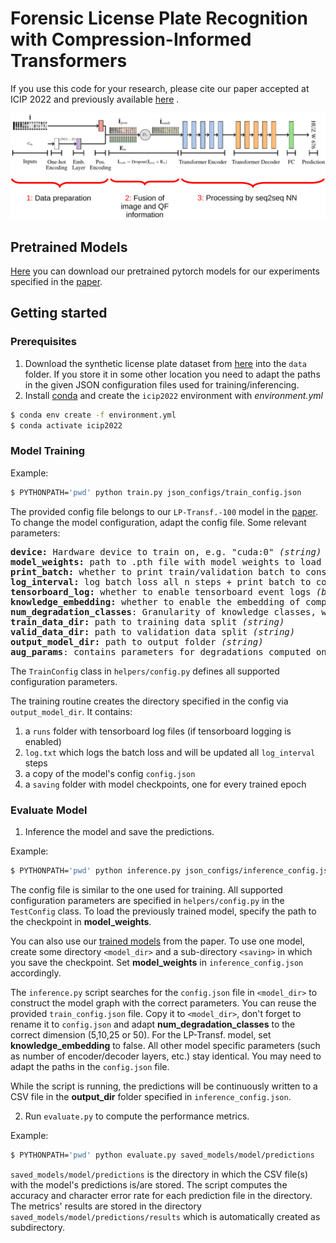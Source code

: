 # Forensic License Plate Recognition with Compression-Informed Transformers
If you use this code for your research, please cite our paper accepted at ICIP 2022 and previously available [here](https://faui1-files.cs.fau.de/public/publications/mmsec/2022-Moussa-FLPR.pdf) .

![image](images/architecture.png)

## Pretrained Models
[Here](https://faui1-files.cs.fau.de/public/mmsec/moussa/2022-ICIP-trained-models/) you can download our pretrained pytorch models for our experiments specified in the [paper](https://faui1-files.cs.fau.de/public/publications/mmsec/2022-Moussa-FLPR.pdf).

## Getting started

### Prerequisites
1. Download the synthetic license plate dataset from [here](https://faui1-files.cs.fau.de/public/mmsec/datasets/SynthGLP/) into the `data` folder. If you store it in some other location you need to adapt the paths in the given JSON configuration files used for training/inferencing.
2. Install [conda](https://docs.conda.io/en/latest/miniconda.html) and create the `icip2022` environment with *environment.yml*
```bash
$ conda env create -f environment.yml
$ conda activate icip2022
```

### Model Training
Example:
```bash
$ PYTHONPATH='pwd' python train.py json_configs/train_config.json
```
The provided config file belongs to our `LP-Transf.-100` model in the [paper](https://faui1-files.cs.fau.de/public/publications/mmsec/2022-Moussa-FLPR.pdf).
To change the model configuration, adapt the config file. Some relevant parameters:

<pre>
<b>device:</b> Hardware device to train on, e.g. "cuda:0" <i>(string)</i>
<b>model_weights:</b> path to .pth file with model weights to load  (loads no weights if not specified) <i>(string)</i>
<b>print_batch:</b> whether to print train/validation batch to console <i>(bool)</i>
<b>log_interval:</b> log batch loss all n steps + print batch to console if print_batch=true <i>(int)</i>
<b>tensorboard_log:</b> whether to enable tensorboard event logs <i>(bool)</i>
<b>knowledge_embedding:</b> whether to enable the embedding of compression quality factors <i>(bool)</i>
<b>num_degradation_classes</b>: Granularity of knowledge classes, we used [5,10,20,50,100] in our paper <i>(int)</i>
<b>train_data_dir:</b> path to training data split <i>(string)</i>
<b>valid_data_dir:</b> path to validation data split <i>(string)</i>
<b>output_model_dir:</b> path to output folder <i>(string)</i>
<b>aug_params</b>: contains parameters for degradations computed on the fly <i>(misc)</i>
</pre>
The `TrainConfig` class in `helpers/config.py` defines all supported configuration parameters.

The training routine creates the directory specified in the config via `output_model_dir`. It contains:
1. a `runs` folder with tensorboard log files (if tensorboard logging is enabled)
2. `log.txt` which logs the batch loss and will be updated all `log_interval` steps
3. a copy of the model's config `config.json`
4. a `saving` folder with model checkpoints, one for every trained epoch

### Evaluate Model
1. Inference the model and save the predictions.

Example: 
```bash
$ PYTHONPATH='pwd' python inference.py json_configs/inference_config.json
```
The config file is similar to the one used for training.
All supported configuration parameters are specified in `helpers/config.py` in the `TestConfig` class.
To load the previously trained model, specify the path to the checkpoint in **model_weights**. 

You can also use our [trained models](https://faui1-files.cs.fau.de/public/mmsec/moussa/2022-ICIP-trained-models/) from the paper.
To use one model, create some directory `<model_dir>` and a sub-directory `<saving>` in which you save the checkpoint. 
Set **model_weights** in `inference_config.json` accordingly.

The `inference.py` script searches for the `config.json` file in `<model_dir>` to construct the model graph with the correct parameters. You can reuse the provided `train_config.json` file.
Copy it to `<model_dir>`, don't forget to rename it to `config.json` and adapt **num_degradation_classes** to the correct dimension (5,10,25 or 50). For the LP-Transf. model, set **knowledge_embedding** to false.
All other model specific parameters (such as number of encoder/decoder layers, etc.) stay identical.
You may need to adapt the paths in the `config.json` file.


While the script is running, the predictions will be continuously written to a CSV file in the
**output_dir** folder specified in `inference_config.json`.



2. Run `evaluate.py` to compute the performance metrics.

Example:

```bash
$ PYTHONPATH='pwd' python evaluate.py saved_models/model/predictions
```
`saved_models/model/predictions` is the directory in which the CSV file(s) with the model's predictions is/are stored.
The script computes the accuracy and character error rate for each prediction file in the directory. The metrics' results are stored in the directory `saved_models/model/predictions/results`
which is automatically created as subdirectory.
